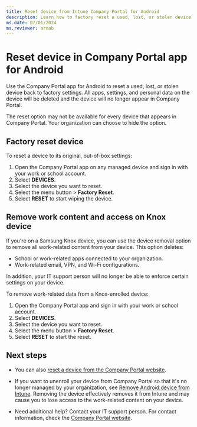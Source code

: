 ```yaml
---
title: Reset device from Intune Company Portal for Android
description: Learn how to factory reset a used, lost, or stolen device in Company Portal for Android.
ms.date: 07/01/2024
ms.reviewer: arnab
---
```


# Reset device in Company Portal app for Android

Use the Company Portal app for Android to reset a used, lost, or stolen device back to factory settings. All apps, settings, and personal data on the device will be deleted and the device will no longer appear in Company Portal.

The reset option may not be available for every device that appears in Company Portal. Your organization can choose to hide the option.


## Factory reset device
To reset a device to its original, out-of-box settings:

1. Open the Company Portal app on any managed device and sign in with your work or school account.
2. Select **DEVICES**.
3. Select the device you want to reset.
4. Select the menu button > **Factory Reset**.
5. Select **RESET** to start wiping the device.


## Remove work content and access on Knox device
If you're on a Samsung Knox device, you can use the device removal option to remove all work-related content from your device. This option deletes:

- School or work-related apps connected to your organization.
- Work-related email, VPN, and Wi-Fi configurations.

In addition, your IT support person will no longer be able to enforce certain settings on your device.

To remove work-related data from a Knox-enrolled device:

1. Open the Company Portal app and sign in with your work or school account.
2. Select **DEVICES**.
3. Select the device you want to reset.
4. Select the menu button > **Factory Reset**.
5. Select **RESET** to start the reset.



## Next steps

* You can also [reset a device from the Company Portal website](reset-device-company-portal-website.md).

* If you want to unenroll your device from Company Portal so that it's no longer managed by your organization, see [Remove Android device from Intune](unenroll-your-device-from-intune-android.md). Removing the device effectively removes it from Intune and may cause you to lose access to the work-related content on your device.

* Need additional help? Contact your IT support person. For contact information, check the [Company Portal website](https://go.microsoft.com/fwlink/?linkid=2010980).
